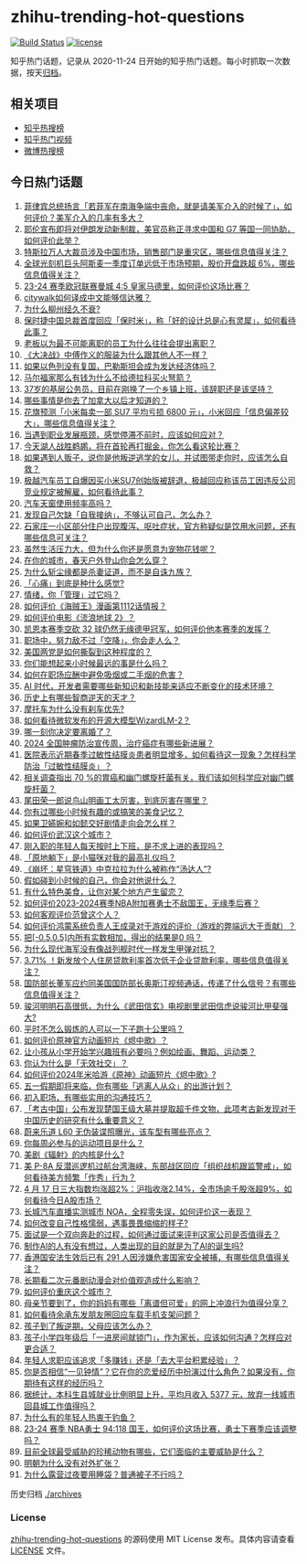 # zhihu-trending-hot-questions

[![Build Status](https://github.com/justjavac/zhihu-trending-hot-questions/workflows/ci/badge.svg?branch=master)](https://github.com/justjavac/zhihu-trending-hot-questions/actions)
[![license](https://img.shields.io/github/license/justjavac/zhihu-trending-hot-questions)](https://github.com/justjavac/zhihu-trending-hot-questions/blob/master/LICENSE)

知乎热门话题，记录从 2020-11-24
日开始的知乎热门话题。每小时抓取一次数据，按天[归档](./archives)。

## 相关项目

- [知乎热搜榜](https://github.com/justjavac/zhihu-trending-top-search)
- [知乎热门视频](https://github.com/justjavac/zhihu-trending-hot-video)
- [微博热搜榜](https://github.com/justjavac/weibo-trending-hot-search)

## 今日热门话题

<!-- BEGIN -->
<!-- 最后更新时间 Thu Apr 18 2024 07:11:45 GMT+0800 (China Standard Time) -->

1. [菲律宾总统扬言「若菲军在南海争端中丧命，就是请美军介入的时候了」，如何评价？美军介入的几率有多大？](https://www.zhihu.com/question/653223862)
1. [耶伦宣布即将对伊朗发动新制裁，美官员称正寻求中国和 G7 等国一同协助，如何评价此举？](https://www.zhihu.com/question/653212659)
1. [特斯拉万人大裁员涉及中国市场，销售部门是重灾区，哪些信息值得关注？](https://www.zhihu.com/question/653235205)
1. [全球光刻机巨头阿斯麦一季度订单远低于市场预期，股价开盘跌超 6%，哪些信息值得关注？](https://www.zhihu.com/question/653255818)
1. [23-24 赛季欧冠联赛曼城 4:5 皇家马德里，如何评价这场比赛？](https://www.zhihu.com/question/653272426)
1. [citywalk如何译成中文能够信达雅？](https://www.zhihu.com/question/652810554)
1. [为什么柳州经久不衰?](https://www.zhihu.com/question/347981060)
1. [保时捷中国总裁首度回应「保时米」，称「好的设计总是心有灵犀」，如何看待此事？](https://www.zhihu.com/question/653108016)
1. [老板以为最不可能离职的员工为什么往往会提出离职？](https://www.zhihu.com/question/31603536)
1. [《大决战》中傅作义的服装为什么跟其他人不一样？](https://www.zhihu.com/question/629665782)
1. [如果以色列没有复国，巴勒斯坦会成为发达经济体吗？](https://www.zhihu.com/question/387680623)
1. [马尔福家那么有钱为什么不给德拉科买火弩箭？](https://www.zhihu.com/question/441865889)
1. [37岁的基层公务员，目前在刚换了一个乡镇上班，该辞职还是该坚持？](https://www.zhihu.com/question/646901812)
1. [哪些事情是你去了加拿大以后才知道的？](https://www.zhihu.com/question/308870924)
1. [花旗预测「小米每卖一部 SU7 平均亏损 6800 元」，小米回应「信息偏差较大」，哪些信息值得关注？](https://www.zhihu.com/question/653008408)
1. [当遇到职业发展瓶颈，感觉停滞不前时，应该如何应对？](https://www.zhihu.com/question/652517797)
1. [今天湖人战胜鹈鹕，将在首轮再打掘金，你怎么看这轮比赛？](https://www.zhihu.com/question/653208889)
1. [如果遇到人贩子，说你是他叛逆逃学的女儿，并试图带走你时，应该怎么自救？](https://www.zhihu.com/question/616034733)
1. [极越汽车员工自爆因买小米SU7创始版被辞退，极越回应称该员工因违反公司竞业规定被解雇，如何看待此事？](https://www.zhihu.com/question/653210020)
1. [汽车天窗使用频率高吗？](https://www.zhihu.com/question/653116665)
1. [发现自己欠缺「自我接纳」，不够认可自己，怎么办？](https://www.zhihu.com/question/653057625)
1. [石家庄一小区部分住户出现腹泻、呕吐症状，官方称疑似是饮用水问题，还有哪些信息可关注？](https://www.zhihu.com/question/653226826)
1. [虽然生活压力大，但为什么你还是愿意为宠物花钱呢？](https://www.zhihu.com/question/651356852)
1. [在你的城市，春天户外登山你会怎么穿？](https://www.zhihu.com/question/649133998)
1. [为什么斩尘缘都是杀妻证道，而不是自诛九族？](https://www.zhihu.com/question/611194272)
1. [「心痛」到底是种什么感觉?](https://www.zhihu.com/question/652749757)
1. [情绪，你「管理」过它吗？](https://www.zhihu.com/question/652955746)
1. [如何评价《海贼王》漫画第1112话情报？](https://www.zhihu.com/question/653160276)
1. [如何评价电影《流浪地球 2》？](https://www.zhihu.com/question/578256937)
1. [凯恩本赛季空砍 32 球仍然无缘德甲冠军，如何评价他本赛季的发挥？](https://www.zhihu.com/question/652998526)
1. [职场中，努力敌不过「空降」，你会走人么？](https://www.zhihu.com/question/652818370)
1. [美国两党是如何撕裂到这种程度的？](https://www.zhihu.com/question/652626769)
1. [你们能想起来小时候最远的事是什么吗？](https://www.zhihu.com/question/571251315)
1. [如何在职场应酬中避免吸烟或二手烟的危害？](https://www.zhihu.com/question/653259840)
1. [AI 时代，开发者需要哪些新知识和新技能来适应不断变化的技术环境？](https://www.zhihu.com/question/652499226)
1. [历史上有哪些智商逆天的天才？](https://www.zhihu.com/question/23228706)
1. [摩托车为什么没有刹车优先?](https://www.zhihu.com/question/652926805)
1. [如何看待微软发布的开源大模型WizardLM-2？](https://www.zhihu.com/question/653110325)
1. [哪一刻你决定要离婚了？](https://www.zhihu.com/question/295781175)
1. [2024 全国肿瘤防治宣传周，治疗癌症有哪些新进展？](https://www.zhihu.com/question/652715466)
1. [医院表示近期春季过敏性结膜炎患者明显增多，如何看待这一现象？怎样科学防治「过敏性结膜炎」？](https://www.zhihu.com/question/652687885)
1. [相关调查指出 70 %的胃癌和幽门螺旋杆菌有关，我们该如何科学应对幽门螺旋杆菌？](https://www.zhihu.com/question/653112580)
1. [尾田荣一郎说鸟山明画工太厉害，到底厉害在哪里？](https://www.zhihu.com/question/49937813)
1. [你有过哪些小时候有趣的或搞笑的美食记忆？](https://www.zhihu.com/question/652640349)
1. [如果卫嬿婉和如懿交好剧情走向会怎么样？](https://www.zhihu.com/question/648528699)
1. [如何评价武汉这个城市？](https://www.zhihu.com/question/22889022)
1. [刚入职的年轻人每天按时上下班，是不求上进的表现吗？](https://www.zhihu.com/question/653256802)
1. [「原地躺下」是小猫咪对我的最高礼仪吗？](https://www.zhihu.com/question/650460923)
1. [《崩坏：星穹铁道》中克拉拉为什么被称作“汤达人”?](https://www.zhihu.com/question/624924020)
1. [假如碰到小时候的自己，你会对他说什么？](https://www.zhihu.com/question/595464582)
1. [有什么特色美食，让你对某个地方产生留恋？](https://www.zhihu.com/question/642017814)
1. [如何评价2023-2024赛季NBA附加赛勇士不敌国王，无缘季后赛？](https://www.zhihu.com/question/653219412)
1. [如何客观评价范曾这个人？](https://www.zhihu.com/question/23948677)
1. [如何评价鸿蒙系统负责人王成录对于游戏的评价（游戏的弊端远大于贡献）？](https://www.zhihu.com/question/447424546)
1. [把[-0.5,0.5]内所有实数相加，得出的结果是0 吗？](https://www.zhihu.com/question/555998400)
1. [为什么现代海军没有像战列舰时代一样发生甲弹对抗？](https://www.zhihu.com/question/653130749)
1. [3.71% ！新发放个人住房贷款利率首次低于企业贷款利率，哪些信息值得关注？](https://www.zhihu.com/question/653008170)
1. [国防部长董军应约同美国国防部长奥斯汀视频通话，传递了什么信号？有哪些信息值得关注？](https://www.zhihu.com/question/653203082)
1. [骏河明明石高很低，为什么《武田信玄》电视剧里武田信虎说骏河比甲斐强大?](https://www.zhihu.com/question/552026602)
1. [平时不怎么锻炼的人可以一下子跑十公里吗？](https://www.zhihu.com/question/649732045)
1. [如何评价原神官方动画短片《烬中歌》？](https://www.zhihu.com/question/653121726)
1. [让小孩从小学开始学兴趣班有必要吗？例如绘画、舞蹈、运动类？](https://www.zhihu.com/question/443411895)
1. [你认为什么是「无效社交」？](https://www.zhihu.com/question/652970742)
1. [如何评价2024年米哈游《原神》动画短片《烬中歌》?](https://www.zhihu.com/question/653137553)
1. [五一假期即将来临，你有哪些「逃离人从众」的出游计划？](https://www.zhihu.com/question/652716386)
1. [初入职场，有哪些实用的沟通技巧？](https://www.zhihu.com/question/653215923)
1. [「考古中国」公布发现楚国王级大墓并提取超千件文物，此项考古新发现对于中国历史的研究有什么重要意义？](https://www.zhihu.com/question/653205732)
1. [蔚来乐道 L60 无伪装谍照曝光，该车型有哪些亮点？](https://www.zhihu.com/question/652732383)
1. [你每周必参与的运动项目是什么？](https://www.zhihu.com/question/652617975)
1. [美剧《辐射》的内核是什么?](https://www.zhihu.com/question/652640098)
1. [美 P-8A 反潜巡逻机过航台湾海峡，东部战区回应「组织战机跟监警戒」，如何看待美方频繁「作秀」行为？](https://www.zhihu.com/question/653232108)
1. [4 月 17 日三大指数均涨超2%：沪指收涨2.14%，全市场逾千股涨超9%，如何看待今日A股市场？](https://www.zhihu.com/question/653204624)
1. [长城汽车直播实测城市 NOA，全程零失误，如何评价这一表现？](https://www.zhihu.com/question/653224497)
1. [如何改变自己性格懦弱，遇事畏畏缩缩的样子?](https://www.zhihu.com/question/652592326)
1. [面试是一个双向奔赴的过程，如何通过面试来评判这家公司是否值得去？](https://www.zhihu.com/question/651409205)
1. [制作AI的人有没有想过，人类出现的目的就是为了AI的诞生吗?](https://www.zhihu.com/question/652933775)
1. [香港国安法生效后已有 291 人因涉嫌危害国家安全被捕，有哪些信息值得关注？](https://www.zhihu.com/question/653212512)
1. [长期看二次元番剧动漫会对价值观造成什么影响？](https://www.zhihu.com/question/652941041)
1. [如何评价重庆这个城市？](https://www.zhihu.com/question/20715754)
1. [母亲节要到了，你的妈妈有哪些「离谱但可爱」的网上冲浪行为值得分享？](https://www.zhihu.com/question/653244093)
1. [如何看待余承东发朋友圈回应车载手机支架问题？](https://www.zhihu.com/question/652914161)
1. [孩子到了叛逆期，父母应该怎么办？](https://www.zhihu.com/question/650810136)
1. [孩子小学四年级后「一进房间就锁门」，作为家长，应该如何沟通？怎样应对更合适？](https://www.zhihu.com/question/652467184)
1. [年轻人求职应该追求「多赚钱」还是「去大平台积累经验」？](https://www.zhihu.com/question/651137007)
1. [你是否相信“一见钟情”？它在你的恋爱经历中扮演过什么角色？如果没有，你期待有这样的经历吗？](https://www.zhihu.com/question/653107960)
1. [据统计，本科生县城就业比例明显上升，平均月收入 5377 元，放弃一线城市回县城工作值得吗？](https://www.zhihu.com/question/653211954)
1. [为什么有的年轻人热衷于钓鱼？](https://www.zhihu.com/question/650198712)
1. [23-24 赛季 NBA勇士 94:118 国王，如何评价这场比赛，勇士下赛季应该调整吗？](https://www.zhihu.com/question/653219617)
1. [目前全球最受威胁的珍稀动物有哪些，它们面临的主要威胁是什么？](https://www.zhihu.com/question/653185992)
1. [明朝为什么没有对外扩张？](https://www.zhihu.com/question/572800919)
1. [为什么露营过夜要用睡袋？普通被子不行吗？](https://www.zhihu.com/question/649347798)

<!-- END -->

历史归档 [./archives](./archives)

### License

[zhihu-trending-hot-questions](https://github.com/justjavac/zhihu-trending-hot-questions)
的源码使用 MIT License 发布。具体内容请查看 [LICENSE](./LICENSE) 文件。

